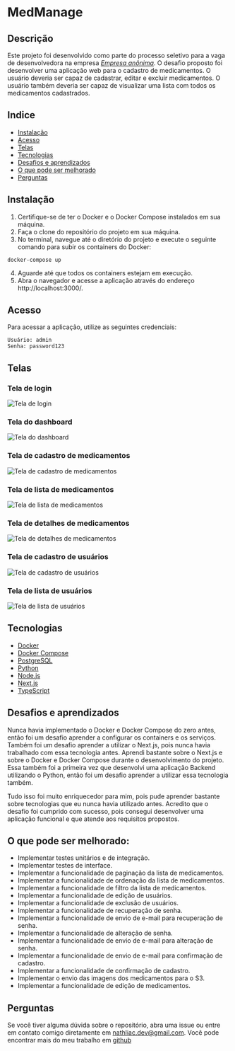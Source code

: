 # MedManage
 
## Descrição	

Este projeto foi desenvolvido como parte do processo seletivo para a vaga de desenvolvedora na empresa [*Empresa anônima*](**). O desafio proposto foi desenvolver uma aplicação web para o cadastro de medicamentos. O usuário deveria ser capaz de cadastrar, editar e excluir medicamentos. O usuário também deveria ser capaz de visualizar uma lista com todos os medicamentos cadastrados.

## Indice

* [Instalação](#instalação)
* [Acesso](#acesso)
* [Telas](#telas)
* [Tecnologias](#tecnologias)
* [Desafios e aprendizados](#desafios-e-aprendizados)
* [O que pode ser melhorado](#o-que-pode-ser-melhorado)
* [Perguntas](#perguntas)


## Instalação

1. Certifique-se de ter o Docker e o Docker Compose instalados em sua máquina.
2. Faça o clone do repositório do projeto em sua máquina.
3. No terminal, navegue até o diretório do projeto e execute o seguinte comando para subir os containers do Docker:

```
docker-compose up
```

4. Aguarde até que todos os containers estejam em execução.
5. Abra o navegador e acesse a aplicação através do endereço http://localhost:3000/.

## Acesso

Para acessar a aplicação, utilize as seguintes credenciais:

```
Usuário: admin
Senha: password123
```

## Telas

### Tela de login

![Tela de login](./screenshots/login.PNG)

### Tela do dashboard

![Tela do dashboard](./screenshots/dashboard.PNG)

### Tela de cadastro de medicamentos

![Tela de cadastro de medicamentos](./screenshots/cadastro-medicamento.PNG)

### Tela de lista de medicamentos

![Tela de lista de medicamentos](./screenshots/lista-medicamentos.PNG)

### Tela de detalhes de medicamentos

![Tela de detalhes de medicamentos](./screenshots/detalhes_medicamentos.PNG)

### Tela de cadastro de usuários

![Tela de cadastro de usuários](./screenshots/cadastrar-usuarios.png)

### Tela de lista de usuários

![Tela de lista de usuários](./screenshots/lista-usuarios.png)


## Tecnologias

* [Docker](https://www.docker.com/)
* [Docker Compose](https://docs.docker.com/compose/)
* [PostgreSQL](https://www.postgresql.org/)
* [Python](https://www.python.org/)
* [Node.js](https://nodejs.org/en/)
* [Next.js](https://nextjs.org/)
* [TypeScript](https://www.typescriptlang.org/)


## Desafios e aprendizados

Nunca havia implementado o Docker e Docker Compose do zero antes, então foi um desafio aprender a configurar os containers e os serviços. Também foi um desafio aprender a utilizar o Next.js, pois nunca havia trabalhado com essa tecnologia antes. Aprendi bastante sobre o Next.js e sobre o Docker e Docker Compose durante o desenvolvimento do projeto. Essa também foi a primeira vez que desenvolvi uma aplicação Backend utilizando o Python, então foi um desafio aprender a utilizar essa tecnologia também.

Tudo isso foi muito enriquecedor para mim, pois pude aprender bastante sobre tecnologias que eu nunca havia utilizado antes. Acredito que o desafio foi cumprido com sucesso, pois consegui desenvolver uma aplicação funcional e que atende aos requisitos propostos.


## O que pode ser melhorado:

* Implementar testes unitários e de integração.
* Implementar testes de interface.
* Implementar a funcionalidade de paginação da lista de medicamentos.
* Implementar a funcionalidade de ordenação da lista de medicamentos.
* Implementar a funcionalidade de filtro da lista de medicamentos.
* Implementar a funcionalidade de edição de usuários.
* Implementar a funcionalidade de exclusão de usuários.
* Implementar a funcionalidade de recuperação de senha.
* Implementar a funcionalidade de envio de e-mail para recuperação de senha.
* Implementar a funcionalidade de alteração de senha.
* Implementar a funcionalidade de envio de e-mail para alteração de senha.
* Implementar a funcionalidade de envio de e-mail para confirmação de cadastro.
* Implementar a funcionalidade de confirmação de cadastro.
* Implementar o envio das imagens dos medicamentos para o S3.
* Implementar a funcionalidade de edição de medicamentos.


## Perguntas

Se você tiver alguma dúvida sobre o repositório, abra uma issue ou entre em contato comigo diretamente em [nathliac.dev@gmail.com](mailto:nathaliac.dev@gmail.com). Você pode encontrar mais do meu trabalho em [github](https://github.com/Nthliacc)

